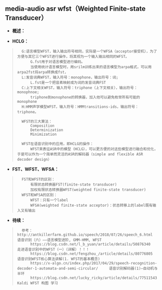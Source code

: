 ## media-audio asr wfst（Weighted Finite-state Transducer）
- **概述：**
>
>
>
>
>
>
>

- **HCLG：**
>       G:语言模型WFST，输入输出符号相同，实际是一个WFSA（acceptor接受机），为了方便与其它三个WFST进行操作，将其视为一个输入输出相同的WFST。
>           G.fst用于对语言模型进行编码。
>           当使用统计语言模型时，用srilm训练出来的语言模型为arpa格式，可以用arpa2fst将arpa转换成fst，
>       L:发音词典WFST，输入符号：monophone，输出符号：词;
>           L.fst是一个把音素映射成为词的发音词典FST
>       C:上下文相关WFST，输入符号：triphone（上下文相关），输出符号：monophnoe;
>           triphone到monophone的转换器，加入他可以避免枚举所有可能的monophone
>       H:HMM声学模型WFST，输入符号：HMMtransitions-ids，输出符号：triphone。
>
>       WFST的三大算法：
>           Composition
>           Determinization
>           Minimization
>
>       WFST在语音识别中的应用，即HCLG的操作：
>           WFST来表征ASR中的模型（HCLG），可以更方便的对这些模型进行融合和优化，于是可以作为一个简单而灵活的ASR的解码器（simple and flexible ASR decoder design）
>
>

- **FST、WFST、WFSA：**
>       FST和WFST的区别：
>           有限状态转换器FST(finite-state transducer)
>           加权有限状态转换器WFST(weighted finite-state transducer)
>       WFST和WFSA的区别：
>           WFST：只有一个label
>           WFSA(weighted finite-state acceptor)：状态转移上的label既有输入又有输出
>
>
>
>
>

- **待续：**
>       参考：http://antkillerfarm.github.io/speech/2018/07/26/speech_6.html   语音识别（六）——语言模型进阶, GMM-HMM, WFST
>           https://blog.csdn.net/l_b_yuan/article/details/50876340     走进语音识别中的WFST（一）（详解）！！！
>           https://blog.csdn.net/fengzhou_/article/details/80776805    语音识别WFST核心算法讲解(1. WFST的基本概念)
>           https://x-algo.cn/index.php/2017/04/29/speech-recognition-decoder-1-automata-and-semi-circular/     语音识别解码器(1)—自动机与半环
>           https://blog.csdn.net/lucky_ricky/article/details/77511543  Kaldi WFST 构图 学习
>
>
>
>
>
>
>
>
>
>
>
>
>
>
>
>
>
>
>
>
